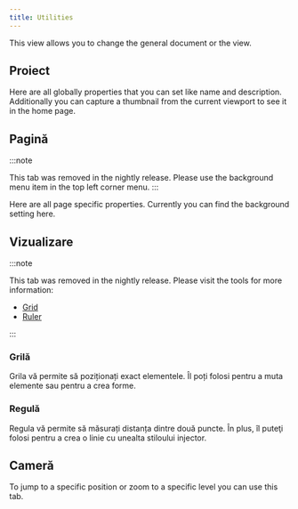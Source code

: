```yaml
---
title: Utilities
---
```


This view allows you to change the general document or the view.

## Proiect

Here are all globally properties that you can set like name and description.
Additionally you can capture a thumbnail from the current viewport to see it in the home page.

## Pagină

:::note

This tab was removed in the nightly release.
Please use the background menu item in the top left corner menu.
:::

Here are all page specific properties. Currently you can find the background setting here.

## Vizualizare

:::note

This tab was removed in the nightly release.
Please visit the tools for more information:

- [Grid](/docs/v2/tools/grid)
- [Ruler](/docs/v2/tools/ruler)

:::

### Grilă

Grila vă permite să poziționați exact elementele. Îl poți folosi pentru a muta elemente sau pentru a crea forme.

### Regulă

Regula vă permite să măsurați distanța dintre două puncte. În plus, îl puteţi folosi pentru a crea o linie cu unealta stiloului injector.

## Cameră

To jump to a specific position or zoom to a specific level you can use this tab.
